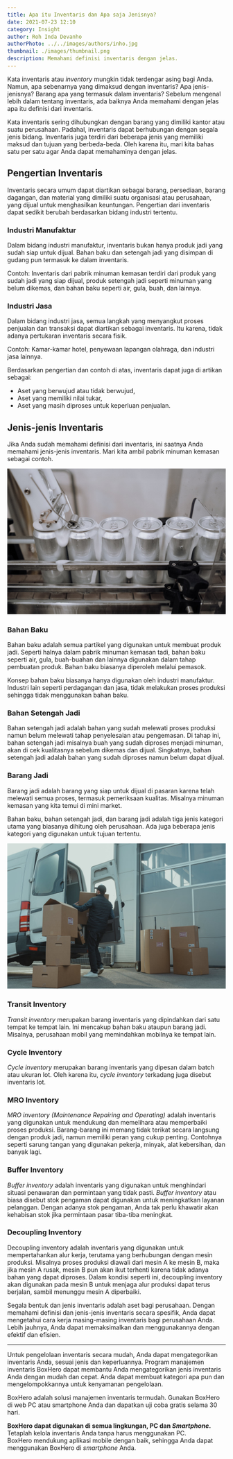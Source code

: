 ```yaml
---
title: Apa itu Inventaris dan Apa saja Jenisnya?
date: 2021-07-23 12:10
category: Insight
author: Roh Inda Devanho
authorPhoto: ../../images/authors/inho.jpg
thumbnail: ./images/thumbnail.png
description: Memahami definisi inventaris dengan jelas.
---
```


Kata inventaris atau *inventory* mungkin tidak terdengar asing bagi Anda. Namun, apa sebenarnya yang dimaksud dengan inventaris? Apa jenis-jenisnya? Barang apa yang termasuk dalam inventaris? Sebelum mengenal lebih dalam tentang inventaris, ada baiknya Anda memahami dengan jelas apa itu definisi dari inventaris.

Kata inventaris sering dihubungkan dengan barang yang dimiliki kantor atau suatu perusahaan. Padahal, inventaris dapat berhubungan dengan segala jenis bidang. Inventaris juga terdiri dari beberapa jenis yang memiliki maksud dan tujuan yang berbeda-beda. Oleh karena itu, mari kita bahas satu per satu agar Anda dapat memahaminya dengan jelas.

## Pengertian Inventaris

Inventaris secara umum dapat diartikan sebagai barang, persediaan, barang dagangan, dan material yang dimiliki suatu organisasi atau perusahaan, yang dijual untuk menghasilkan keuntungan. Pengertian dari inventaris dapat sedikit berubah berdasarkan bidang industri tertentu.

### Industri Manufaktur

Dalam bidang industri manufaktur, inventaris bukan hanya produk jadi yang sudah siap untuk dijual. Bahan baku dan setengah jadi yang disimpan di gudang pun termasuk ke dalam inventaris.

Contoh: Inventaris dari pabrik minuman kemasan terdiri dari produk yang sudah jadi yang siap dijual, produk setengah jadi seperti minuman yang belum dikemas, dan bahan baku seperti air, gula, buah, dan lainnya.

### Industri Jasa

Dalam bidang industri jasa, semua langkah yang menyangkut proses penjualan dan transaksi dapat diartikan sebagai inventaris. Itu karena, tidak adanya pertukaran inventaris secara fisik.

Contoh: Kamar-kamar hotel, penyewaan lapangan olahraga, dan industri jasa lainnya.

Berdasarkan pengertian dan contoh di atas, inventaris dapat juga di artikan sebagai:

- Aset yang berwujud atau tidak berwujud,
- Aset yang memiliki nilai tukar,
- Aset yang masih diproses untuk keperluan penjualan.

## Jenis-jenis Inventaris

Jika Anda sudah memahami definisi dari inventaris, ini saatnya Anda memahami jenis-jenis inventaris. Mari kita ambil pabrik minuman kemasan sebagai contoh.

![Pabrik minuman kaleng](./images/1.png)

### Bahan Baku

Bahan baku adalah semua partikel yang digunakan untuk membuat produk jadi. Seperti halnya dalam pabrik minuman kemasan tadi, bahan baku seperti air, gula, buah-buahan dan lainnya digunakan dalam tahap pembuatan produk. Bahan baku biasanya diperoleh melalui pemasok.

Konsep bahan baku biasanya hanya digunakan oleh industri manufaktur. Industri lain seperti perdagangan dan jasa, tidak melakukan proses produksi sehingga tidak menggunakan bahan baku.

### Bahan Setengah Jadi

Bahan setengah jadi adalah bahan yang sudah melewati proses produksi namun belum melewati tahap penyelesaian atau pengemasan. Di tahap ini, bahan setengah jadi misalnya buah yang sudah diproses menjadi minuman, akan di cek kualitasnya sebelum dikemas dan dijual. Singkatnya, bahan setengah jadi adalah bahan yang sudah diproses namun belum dapat dijual.

### Barang Jadi

Barang jadi adalah barang yang siap untuk dijual di pasaran karena telah melewati semua proses, termasuk pemeriksaan kualitas. Misalnya minuman kemasan yang kita temui di mini market.

Bahan baku, bahan setengah jadi, dan barang jadi adalah tiga jenis kategori utama yang biasanya dihitung oleh perusahaan. Ada juga beberapa jenis kategori yang digunakan untuk tujuan tertentu.

![Pemindahan inventaris](./images/2.png)

### Transit Inventory

*Transit inventory* merupakan barang inventaris yang dipindahkan dari satu tempat ke tempat lain. Ini mencakup bahan baku ataupun barang jadi. Misalnya, perusahaan mobil yang memindahkan mobilnya ke tempat lain.

### Cycle Inventory

*Cycle inventory* merupakan barang inventaris yang dipesan dalam batch atau ukuran lot. Oleh karena itu, *cycle inventory* terkadang juga disebut inventaris lot.

### MRO Inventory

*MRO inventory (Maintenance Repairing and Operating)* adalah inventaris yang digunakan untuk mendukung dan memelihara atau memperbaiki proses produksi. Barang-barang ini memang tidak terikat secara langsung dengan produk jadi, namun memiliki peran yang cukup penting. Contohnya seperti sarung tangan yang digunakan pekerja, minyak, alat kebersihan, dan banyak lagi.

### Buffer Inventory

*Buffer inventory* adalah inventaris yang digunakan untuk menghindari situasi penawaran dan permintaan yang tidak pasti. *Buffer inventory* atau biasa disebut stok pengaman dapat digunakan untuk meningkatkan layanan pelanggan. Dengan adanya stok pengaman, Anda tak perlu khawatir akan kehabisan stok jika permintaan pasar tiba-tiba meningkat.

### Decoupling Inventory

Decoupling inventory adalah inventaris yang digunakan untuk mempertahankan alur kerja, terutama yang berhubungan dengan mesin produksi. Misalnya proses produksi diawali dari mesin A ke mesin B, maka jika mesin A rusak, mesin B pun akan ikut terhenti karena tidak adanya bahan yang dapat diproses. Dalam kondisi seperti ini, decoupling inventory akan digunakan pada mesin B untuk menjaga alur produksi dapat terus berjalan, sambil menunggu mesin A diperbaiki.

Segala bentuk dan jenis inventaris adalah aset bagi perusahaan. Dengan memahami definisi dan jenis-jenis inventaris secara spesifik, Anda dapat mengetahui cara kerja masing-masing inventaris bagi perusahaan Anda. Lebih jauhnya, Anda dapat memaksimalkan dan menggunakannya dengan efektif dan efisien.

---

Untuk pengelolaan inventaris secara mudah, Anda dapat mengategorikan inventaris Anda, sesuai jenis dan keperluannya. Program manajemen inventaris <internal-link to="/">BoxHero</internal-link> dapat membantu Anda mengategorikan jenis inventaris Anda dengan mudah dan cepat. Anda dapat membuat kategori apa pun dan mengelompokkannya untuk kenyamanan pengelolaan.

<internal-link to="/">BoxHero</internal-link> adalah solusi manajemen inventaris termudah. Gunakan <internal-link to="/">BoxHero</internal-link> di web PC atau smartphone Anda dan dapatkan uji coba gratis selama 30 hari.

<tip-box>

**BoxHero dapat digunakan di semua lingkungan, PC dan *Smartphone*.**<br/>
Tetaplah kelola inventaris Anda tanpa harus menggunakan PC.<br/>
BoxHero mendukung aplikasi mobile dengan baik, sehingga Anda dapat menggunakan BoxHero di *smartphone* Anda.

</tip-box>

